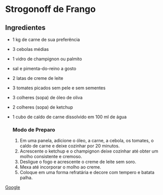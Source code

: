 # Strogonoff de Frango



## Ingredientes

- 1 kg de carne de sua preferência

- 3 cebolas médias

- 1 vidro de champignon ou palmito

- sal e pimenta-do-reino a gosto

- 2 latas de creme de leite

- 3 tomates picados sem pele e sem sementes

- 3 colheres (sopa) de óleo de oliva

- 2 colheres (sopa) de ketchup

- 1 cubo de caldo de carne dissolvido em 100 ml de água

  ### Modo de Preparo

  

  1. Em uma panela, adicione o óleo, a carne, a cebola, os tomates, o caldo de carne e deixe cozinhar por 20 minutos.
  2. Acrescente o ketchup e o champignon deixe cozinhar até obter um molho consistente e cremoso.
  3. Desligue o fogo e acrescente o creme de leite sem soro.
  4. Mexa até incorporar o molho ao creme.
  5. Coloque em uma forma refratária e decore com tempero e batata palha.

[Google](google.com.br)

